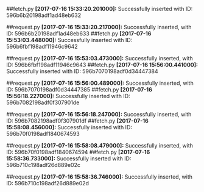 ##fetch.py
**[2017-07-16 15:33:20.201000]:** Successfully inserted with ID: 596b6b20198adf1ad48eb632

##request.py
**[2017-07-16 15:33:20.217000]:** Successfully inserted, with ID: 596b6b20198adf1ad48eb633
##fetch.py
**[2017-07-16 15:53:03.448000]:** Successfully inserted with ID: 596b6fbf198adf11946c9642

##request.py
**[2017-07-16 15:53:03.473000]:** Successfully inserted, with ID: 596b6fbf198adf11946c9643
##fetch.py
**[2017-07-16 15:56:00.441000]:** Successfully inserted with ID: 596b7070198adf0d34447384

##request.py
**[2017-07-16 15:56:00.489000]:** Successfully inserted, with ID: 596b7070198adf0d34447385
##fetch.py
**[2017-07-16 15:56:18.227000]:** Successfully inserted with ID: 596b7082198adf0f307901de

##request.py
**[2017-07-16 15:56:18.247000]:** Successfully inserted, with ID: 596b7082198adf0f307901df
##fetch.py
**[2017-07-16 15:58:08.456000]:** Successfully inserted with ID: 596b70f0198adf1840674593

##request.py
**[2017-07-16 15:58:08.479000]:** Successfully inserted, with ID: 596b70f0198adf1840674594
##fetch.py
**[2017-07-16 15:58:36.733000]:** Successfully inserted with ID: 596b710c198adf26d889e02c

##request.py
**[2017-07-16 15:58:36.746000]:** Successfully inserted, with ID: 596b710c198adf26d889e02d
